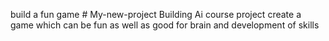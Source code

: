 build a fun game # My-new-project
Building Ai course project
create a game which can be fun as well as good for brain and development of skills
